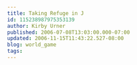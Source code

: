 ```yaml
---
title: Taking Refuge in J
id: 115238987975353139
author: Kirby Urner
published: 2006-07-08T13:03:00.000-07:00
updated: 2006-11-15T11:43:22.527-08:00
blog: world_game
tags: 
---
```


